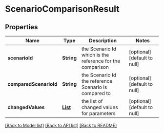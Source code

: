 # ScenarioComparisonResult
## Properties

| Name | Type | Description | Notes |
|------------ | ------------- | ------------- | -------------|
| **scenarioId** | **String** | the Scenario Id which is the reference for the comparison | [optional] [default to null] |
| **comparedScenarioId** | **String** | the Scenario Id the reference Scenario is compared to | [optional] [default to null] |
| **changedValues** | [**List**](ScenarioChangedParameterValue.md) | the list of changed values for parameters | [optional] [default to null] |

[[Back to Model list]](../README.md#documentation-for-models) [[Back to API list]](../README.md#documentation-for-api-endpoints) [[Back to README]](../README.md)

